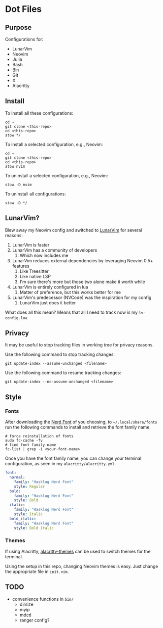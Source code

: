 # Dot Files

## Purpose

Configurations for:

- LunarVim
- Neovim
- Julia
- Bash
- Bin
- Git
- X
- Alacritty

## Install

To install all these configurations:

```shell
cd ~
git clone <this-repo>
cd <this-repo>
stow */
```

To install a selected configuration, e.g., Neovim:

```shell
cd ~
git clone <this-repo>
cd <this-repo>
stow nvim
```

To uninstall a selected configuration, e.g., Neovim:

```shell
stow -D nvim
```

To uninstall all configurations:

```shell
stow -D */
```

## LunarVim?

Blew away my Neovim config and switched to
[LunarVim](https://github.com/ChristianChiarulli/LunarVim)
for several reasons:

1. LunarVim is faster
1. LunarVim has a community of developers
    1. Which now includes me
1. LunarVim reduces external dependencies by leveraging Neovim 0.5+ features
    1. Like Treesitter
    1. Like native LSP
    1. I'm sure there's more but those two alone make it worth while
1. LunarVim is entirely configured in lua
    1. Matter of preference, but this works better for me
1. LunarVim's predecessor (NVCode) was the inspiration for my config
    1. LunarVim just does it better

What does all this mean?
Means that all I need to track now is my `lv-config.lua`.

## Privacy

It may be useful to stop tracking files in working tree for privacy reasons.

Use the following command to stop tracking changes:

```shell
git update-index --assume-unchanged <filename>
```
Use the following command to resume tracking changes:

```shell
git update-index --no-assume-unchanged <filename>
```

## Style

### Fonts

After downloading the [Nerd Font](https://github.com/ryanoasis/nerd-fonts)
of you choosing,
to `~/.local/share/fonts` run the following commands
to install and retrieve the font family name.

```shell
# force reinstallation of fonts
sudo fc-cache -fv
# find font family name
fc-list | grep -i <your-font-name>
```

Once you have the font family name, you can change your terminal configuration,
as seen in my `alacritty/alacritty.yml`.

```yaml
font:
  normal:
    family: "Hasklug Nerd Font"
    style: Regular
  bold:
    family: "Hasklug Nerd Font"
    style: Bold
  italic:
    family: "Hasklug Nerd Font"
    style: Italic
  bold_italic:
    family: "Hasklug Nerd Font"
    style: Bold Italic
```

### Themes

If using Alacritty,
[alacritty-themes](https://github.com/rajasegar/alacritty-themes)
can be used to switch themes for the terminal.

Using the setup in this repo, changing Neovim themes is easy.
Just change the appropriate file in `init.vim`.

## TODO

- convenience functions in `bin/`
  - dirsize
  - myip
  - mdcd
  - ranger config?
